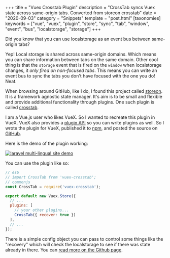 +++
title = "Vuex Crosstab Plugin"
description = "CrossTab syncs Vuex state across same-origin tabs. Converted from storeon crosstab"
date = "2020-09-03"
category = "Snippets"
template = "post.html"
[taxonomies]
keywords = ["vue", "vuex", "plugin", "store", "sync", "tab", "window", "event", "bus", "localstorage", "storage"]
+++

Did you know that you can use localstorage as an event bus between same-origin tabs?

Yep! Local storage is shared across same-origin domains. Which means you can share information between tabs on the same domain. Other cool thing is that the `storage` event that is fired on the `window` when localstorage changes, it _only fired on non-focused tabs_. This means you can write an event bus to sync the tabs you don't have focused with the one you do! Neat.

When browsing around GitHub, like I do, I found this project called [storeon](https://github.com/storeon/storeon). It is a framework agnostic state manager. It's aim is to be small and flexible and provide additional functionality through plugins. One such plugin is called [crosstab](https://github.com/storeon/crosstab).

I am a Vue.js user who likes VueX. So I wanted to recreate this plugin in VueX. VueX also provides a [plugin API](https://vuex.vuejs.org/guide/plugins.html) so you can write plugins as well. So I wrote the plugin for VueX, published it to [npm](https://www.npmjs.com/package/vuex-crosstab), and posted the source on [GitHub](https://github.com/james2doyle/vuex-crosstab).

Here is the demo of the plugin working:

<div class="center">
  <a href="/images/vuex-crosstab.gif" target="_blank" title="vuex crosstab demo"><img alt="laravel multi-lingual site demo" src="/images/vuex-crosstab.gif"></a>
</div>

You can use the plugin like so:

```js
// es6
// import CrossTab from 'vuex-crosstab';
// commonjs
const CrossTab = require('vuex-crosstab');

export default new Vuex.Store({
  // ...
  plugins: [
    // your other plugins...
    CrossTab({ recover: true })
  ],
  // ...
});
```

There is a simple config object you can pass to control some things like the "recovery" which will check the localstorage to see if there was state already in there. You can [read more on the Github page](https://github.com/james2doyle/vuex-crosstab#options).
